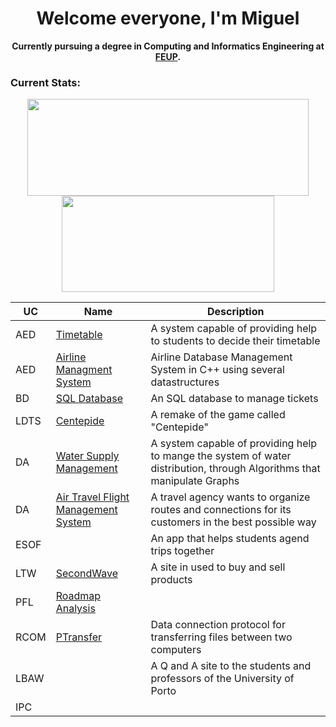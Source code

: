 <h1 align="center"> Welcome everyone, I'm Miguel </h1>

<p align="center" style="font-weight:bold;">
    Currently pursuing a degree in Computing and Informatics Engineering at <a href="https://www.fe.up.pt">FEUP</a>.
</p>

### Current Stats:

<p align="center">
 <img width="450" height="155" align="center" src="https://github-readme-stats.vercel.app/api?username=Miteus2004&hide=prs&count_private=true&show_icons=true&theme=github_dark">
 <img width="340" height="154" align="center" src="https://github-readme-stats.vercel.app/api/top-langs/?username=Miteus2004&layout=compact&theme=github_dark&hide=Makefile,Cmake,Shell,Starlark,M4,Html,teX&line_height=27">
</p>

| UC   | Name      | Description                                                                                                                                                   
|------|-----------|---------------------------------------------------------------------------------------------------------------------------------------------------------------
| AED  | [Timetable](https://github.com/Miteus2004/AED-PROJ1)    | A system capable of providing help to students to decide their timetable|
| AED  | [Airline Managment System](https://github.com/Miteus2004/AED-PROJ2)    | Airline Database Management System in C++ using several datastructures  |
| BD   | [SQL Database](https://github.com/Miteus2004/BD)    | An SQL database to manage tickets |
| LDTS | [Centepide](https://github.com/Miteus2004/LDTS)    | A remake of the game called "Centepide" |
| DA   | [Water Supply Management](https://github.com/Miteus2004/DA-PROJ2)  | A system capable of providing help to mange the system of water distribution, through Algorithms that manipulate Graphs                |
| DA   | [Air Travel Flight Management System](https://github.com/Miteus2004/DA-PROJ2)  | A travel agency wants to organize routes and connections for its customers in the best possible way                |
| ESOF | []()     | An app that helps students agend trips together |
| LTW  | [SecondWave](https://github.com/Miteus2004/LTW) | A site in used to buy and sell products          |
| PFL  | [Roadmap Analysis](https://github.com/Miteus2004/PFL-PROJ1)     |                                           | 
| RCOM | [PTransfer](https://github.com/Miteus2004/RCOM.proj2)     |  Data connection protocol for transferring files between two computers                                                               |
| LBAW | | A Q and A site to the students and professors of the University of Porto |
| IPC  | |   |
